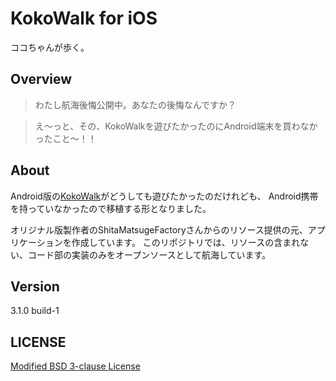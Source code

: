 # KokoWalk for iOS

ココちゃんが歩く。

## Overview

> わたし航海後悔公開中。あなたの後悔なんですか？

> え〜っと、その、KokoWalkを遊びたかったのにAndroid端末を買わなかったこと〜！！

## About

Android版の[KokoWalk](https://play.google.com/store/apps/details?id=shitamatsuge.haifuri&hl=ja)がどうしても遊びたかったのだけれども、
Android携帯を持っていなかったので移植する形となりました。

オリジナル版製作者のShitaMatsugeFactoryさんからのリソース提供の元、アプリケーションを作成しています。
このリポジトリでは、リソースの含まれない、コード部の実装のみをオープンソースとして航海しています。

## Version
3.1.0 build-1

## LICENSE
[Modified BSD 3-clause License](LICENSE.md)
